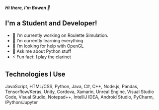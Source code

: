 ***Hi there, I'm Bowen 👋***

## I'm a Student and Developer!
- 🔭 I’m currently working on Roulette Simulation.
- 🌱 I’m currently learning everything
- 🤔 I’m looking for help with OpenGL
- 💬 Ask me about Python stuff
- ⚡ Fun fact: I play the clarinet

## Technologies I Use
JavaScript, HTML/CSS, Python, Java, C#, C++, Node.js, Pandas, Tensorflow/Keras, Unity, Cordova, Xamarin, Unreal Engine, Visual Studio Code, Visual Studio, Notepad++, IntelliJ IDEA, Android Studio, PyCharm, IPython/Jupyter
